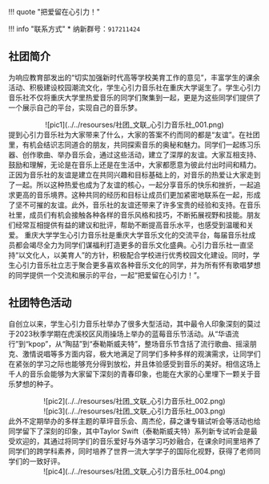 !!! quote "把爱留在心引力！"

!!! info "联系方式"
    * 纳新群号：`917211424`

## 社团简介  
为响应教育部发出的“切实加强新时代高等学校美育工作的意见”，丰富学生的课余活动、积极建设校园潮流文化，学生心引力音乐社在重庆大学诞生了。学生心引力音乐社不仅将重庆大学里热爱音乐的同学们聚集到一起，更是为这些同学们提供了一个展示自己的平台，实现自己的音乐梦。  
<center>![pic1](../../resourses/社团_文联_心引力音乐社_001.png)</center>  
提到心引力音乐社为大家带来了什么，大家的答案不约而同的都是“友谊”。在社团里，有机会结识志同道合的朋友，共同探索音乐的奥秘和魅力。同学们一起练习乐器、创作歌曲、举办音乐会，通过这些活动，建立了深厚的友谊。大家互相支持、鼓励和理解，无论是在音乐上还是在生活中，大家都愿意为彼此付出时间和精力。正因为音乐社的友谊是建立在共同兴趣和目标基础上的，对音乐的热爱让大家走到了一起。所以这种热爱也成为了友谊的核心，一起分享音乐的快乐和挫折，一起追求更高的音乐境界。这种共同的经历和目标让成员们更加紧密地联系在一起，形成了坚不可摧的友谊。此外，音乐社的友谊还带来了许多宝贵的经验和支持。在音乐社里，成员们有机会接触各种各样的音乐风格和技巧，不断拓展视野和技能。朋友们经常互相提供有益的建议和批评，帮助不断提高音乐水平，也感受到温暖和关爱。  
重庆大学学生心引力音乐社是重庆大学音乐文化的交流平台，每届音乐社成员都会竭尽全力为同学们谋福利打造更多的音乐文化盛典。心引力音乐社一直坚持“以文化人，以美育人”的方针，积极配合学校进行优秀校园文化建设。同时，学生心引力音乐社立志于聚合更多喜欢各种音乐文化的同学，并为所有怀有歌唱梦想的同学提供一个交流和展示的平台，一起“把爱留在心引力！”。  

## 社团特色活动  
自创立以来，学生心引力音乐社举办了很多大型活动，其中最令人印象深刻的莫过于2023秋季学期在虎溪校区风雨操场上举办的蓝莓音乐节活动。从“华语流行”到“kpop”，从“陶喆”到“泰勒斯威夫特”，整场音乐节含括了流行歌曲、摇滚朋克、激情说唱等多方面内容，极大地满足了同学们多种多样的观演需求，让同学们在紧张的学习之际也能够充分得到放松，并且体验感受到音乐的美好。相信这场上千人的音乐会能够为大家留下深刻的青春印象，也能在大家的心里埋下一颗关于音乐梦想的种子。  
<center>![pic2](../../resourses/社团_文联_心引力音乐社_002.png)</center>  
<center>![pic3](../../resourses/社团_文联_心引力音乐社_003.png)</center>  
此外不定期举办的多样主题的草坪音乐会、周杰伦，薛之谦专辑试听会等活动也给同学留下了深刻的印象，其中Taylor Swift（泰勒斯威夫特）系列新专试听会是最受欢迎的，其通过将同学们的音乐爱好与外语学习巧妙融合，在课余时间里培养了同学们的跨学科素养，同时培养了世界一流大学学子的国际化视野，获得了老师同学们的一致好评。  
<center>![pic4](../../resourses/社团_文联_心引力音乐社_004.png)</center>  